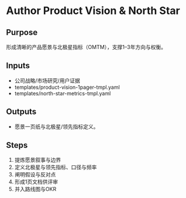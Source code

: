 # Author Product Vision & North Star

## Purpose

形成清晰的产品愿景与北极星指标（OMTM），支撑1–3年方向与权衡。

## Inputs

- 公司战略/市场研究/用户证据
- templates/product-vision-1pager-tmpl.yaml
- templates/north-star-metrics-tmpl.yaml

## Outputs

- 愿景一页纸与北极星/领先指标定义。

## Steps

1. 提炼愿景叙事与边界
2. 定义北极星与领先指标、口径与频率
3. 阐明假设与反对点
4. 形成1页文档供评审
5. 并入路线图与OKR
